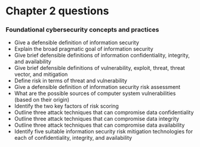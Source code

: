 # Chapter 2 questions

### Foundational cybersecurity concepts and practices

* Give a defensible definition of information security
* Explain the broad pragmatic goal of information security
* Give brief defensible definitions of information confidentiality, integrity, and availability
* Give brief defensible definitions of vulnerability, exploit, threat, threat vector, and mitigation
* Define risk in terms of threat and vulnerability&#x20;
* Give a defensible definition of information security risk assessment
* What are the possible sources of computer system vulnerabilities (based on their origin)
* Identify the two key factors of risk scoring
* Outline three attack techniques that can compromise data confidentiality
* Outline three attack techniques that can compromise data integrity
* Outline three attack techniques that can compromise data availability
* Identify five suitable information security risk mitigation technologies for each of confidentiality, integrity, and availability
